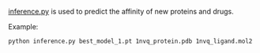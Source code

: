 [inference.py](inference.py) is used to predict the affinity of new proteins and drugs.

Example:
```
python inference.py best_model_1.pt 1nvq_protein.pdb 1nvq_ligand.mol2
```

